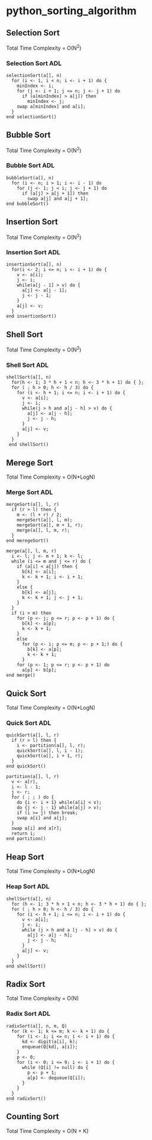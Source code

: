 # python_sorting_algorithm
## Selection Sort
Total Time Complexity = O(N<sup>2</sup>)

### Selection Sort ADL
```
selectionSort(a[], n)
  for (i <- 1, i < n; i <- i + 1) do {
    minIndex <- i;
    for (j <- i + 1; j <= n; j <- j + 1) do
      if (a[minIndex] > a[j]) then
        minIndex <- j;
    swap a[minIndex] and a[i];
  }
end selectionSort()
```

## Bubble Sort
Total Time Complexity = O(N<sup>2</sup>)

### Bubble Sort ADL
```
bubbleSort(a[], n)
  for (i <- n; i > 1; i <- i - 1) do
    for (j <- 1; j < i; j <- j + 1) do
      if (a[j] > a[j + 1]) then
        swap a[j] and a[j + 1];
end bubbleSort()
```

## Insertion Sort
Total Time Complexity = O(N<sup>2</sup>)

### Insertion Sort ADL
```
insertionSort(a[], n)
  for(i <- 2; i <= n; i <- i + 1) do {
    v <- a[i];
    j <- i;
    while(a[j - 1] > v) do {
      a[j] <- a[j - 1];
      j <- j - 1;
    }
    a[j] <- v;
  }
end insertionSort()
```
## Shell Sort
Total Time Complexity = O(N<sup>2</sup>)
### Shell Sort ADL
```
shellSort(a[], n)
  for(h <- 1; 3 * h + 1 < n; h <- 3 * h + 1) do { };
  for ( ; h > 0; h <- h / 3) do {
    for (i <- h + 1; i <= n; i <- i + 1) do {
      v <- a[i];
      j <- i;
      while(j > h and a[j - h] > v) do {
        a[j] <- a[j - h];
        j <- j - h;
      }
      a[j] <- v;
    }
  }
 end shellSort()
```

## Merege Sort
Total Time Complexity = O(N*LogN)
### Merge Sort ADL
```
mergeSort(a[], l, r)
  if (r > l) then {
    m <- (l + r) / 2;
    mergeSort(a[], l, m);
    mergeSort(a[], m + 1, r);
    merge(a[], l, m, r);
  }
end meregeSort()

merge(a[], l, m, r)
  i <- l; j <- m + 1; k <- l;
  while (i <= m and j <= r) do {
    if (a[i] < a[j]) then {
      b[k] <- a[i];
      k <- k + 1; i <- i + 1;
    }
    else {
      b[k] <- a[j];
      k <- k + 1; j <- j + 1;
    }
  }
  if (i > m) then
    for (p <- j; p <= r; p <- p + 1) do {
      b[k] <- a[p];
      k <- k + 1;
    }
    else
      for (p <- i; p <= m; p <- p + 1;) do {
        b[k] <- a[p];
        k <- k + 1;
      }
    for (p <- 1; p <= r; p <- p + 1) do
      a[p] <- b[p];
end merge()
```

## Quick Sort
Total Time Complexity = O(N*LogN)
### Quick Sort ADL
```
quickSort(a[], l, r)
  if (r > l) then {
    i <- partition(a[], l, r);
    quickSort(a[], l, i - 1);
    quickSort(a[], i + 1, r);
  }
end quickSort()

partition(a[], l, r)
  v <- a[r],
  i <- l - 1;
  j <- r;
  for ( ; ; ) do {
    do {i <- i + 1} while(a[i] < v);
    do {j <- j - 1} while(a[j] > v);
    if (i >= j) then break;
    swap a[i] and a[j];
  }
  swap a[i] and a[r];
  return i;
end partition()
```

## Heap Sort
Total Time Complexity = O(N*LogN)
### Heap Sort ADL
```
shellSort(a[], n)
  for (h <- 1; 3 * h + 1 < n; h <- 3 * h + 1) do { };
  for ( ; h > 0; h <- h / 3) do {
    for (i <- h + 1; i <= n; i <- i + 1) do {
      v <- a[i];
      j <- i;
      while (j > h and a [j - h] > v) do {
        a[j] <- a[j - h];
        j <- j - h;
      }
      a[j] <- v;
    }
  }
end shellSort()
```

## Radix Sort
Total Time Complexity = O(N)
### Radix Sort ADL
```
radixSort(a[], n, m, Q)
  for (k <- 1; k <= m; k <- k + 1) do {
    for (i <- 1; i <= n; i <- i + 1) do {
      kd <- digit(a[i], k);
      enqueue(Q[kd], a[i]);
    }
    p <- 0;
    for (i <- 0; i <= 9; i <- i + 1) do {
      while (Q[i] != null) do {
        p <- p + 1;
        a[p] <- dequeue(Q[i]);
      }
    }
  }
end radixSort()
```
## Counting Sort
Total Time Complexity = O(N + K)
